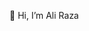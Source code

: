 👋 Hi, I’m Ali Raza

<!---
Ali1raz/Ali1raz is a ✨ special ✨ repository because its `README.md` (this file) appears on your GitHub profile.
You can click the Preview link to take a look at your changes.
--->
